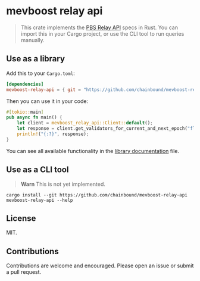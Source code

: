 # mevboost relay api

> This crate implements the [PBS Relay API](https://flashbots.github.io/relay-specs/#/) specs in Rust.
> You can import this in your Cargo project, or use the CLI tool to run queries manually.

## Use as a library

Add this to your `Cargo.toml`:

```toml
[dependencies]
mevboost-relay-api = { git = "https://github.com/chainbound/mevboost-relay-api" }
```

Then you can use it in your code:

```rust
#[tokio::main]
pub async fn main() {
    let client = mevboost_relay_api::Client::default();
    let response = client.get_validators_for_current_and_next_epoch("flashbots").await.unwrap();
    println!("{:?}", response);
}
```

You can see all available functionality in the [library documentation](./crates/mevboost-relay-api/README.md) file.

## Use as a CLI tool

> **Warn**
> This is not yet implemented.

```shell
cargo install --git https://github.com/chainbound/mevboost-relay-api
mevboost-relay-api --help
```

## License

MIT.

## Contributions

Contributions are welcome and encouraged. Please open an issue or submit a pull request.

